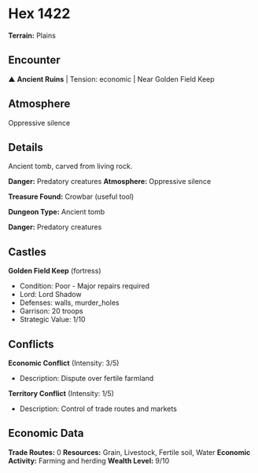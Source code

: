 # Hex 1422

**Terrain:** Plains

## Encounter
▲ **Ancient Ruins** | Tension: economic | Near Golden Field Keep

## Atmosphere
Oppressive silence

## Details
Ancient tomb, carved from living rock.

**Danger:** Predatory creatures
**Atmosphere:** Oppressive silence

**Treasure Found:** Crowbar (useful tool)


**Dungeon Type:** Ancient tomb

**Danger:** Predatory creatures

## Castles
**Golden Field Keep** (fortress)
- Condition: Poor - Major repairs required
- Lord: Lord Shadow
- Defenses: walls, murder_holes
- Garrison: 20 troops
- Strategic Value: 1/10

## Conflicts
**Economic Conflict** (Intensity: 3/5)
- Description: Dispute over fertile farmland

**Territory Conflict** (Intensity: 1/5)
- Description: Control of trade routes and markets

## Economic Data
**Trade Routes:** 0
**Resources:** Grain, Livestock, Fertile soil, Water
**Economic Activity:** Farming and herding
**Wealth Level:** 9/10

